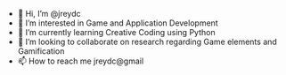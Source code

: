 - 👋 Hi, I’m @jreydc
- 👀 I’m interested in Game and Application Development
- 🌱 I’m currently learning Creative Coding using Python
- 💞️ I’m looking to collaborate on research regarding Game elements and Gamification
- 📫 How to reach me jreydc@gmail

<!---
jreydc/jreydc is a ✨ special ✨ repository because its `README.md` (this file) appears on your GitHub profile.
You can click the Preview link to take a look at your changes.
--->
